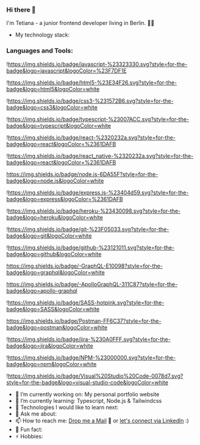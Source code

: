 ### Hi there 👋

I'm Tetiana - a junior frontend developer living in Berlin. 👩‍💻

- My technology stack:

<h3 align="left">Languages and Tools:</h3>

!https://img.shields.io/badge/javascript-%23323330.svg?style=for-the-badge&logo=javascript&logoColor=%23F7DF1E

!https://img.shields.io/badge/html5-%23E34F26.svg?style=for-the-badge&logo=html5&logoColor=white

!https://img.shields.io/badge/css3-%231572B6.svg?style=for-the-badge&logo=css3&logoColor=white

!https://img.shields.io/badge/typescript-%23007ACC.svg?style=for-the-badge&logo=typescript&logoColor=white

!https://img.shields.io/badge/react-%2320232a.svg?style=for-the-badge&logo=react&logoColor=%2361DAFB

!https://img.shields.io/badge/react_native-%2320232a.svg?style=for-the-badge&logo=react&logoColor=%2361DAFB

https://img.shields.io/badge/node.js-6DA55F?style=for-the-badge&logo=node.js&logoColor=white

!https://img.shields.io/badge/express.js-%23404d59.svg?style=for-the-badge&logo=express&logoColor=%2361DAFB

!https://img.shields.io/badge/heroku-%23430098.svg?style=for-the-badge&logo=heroku&logoColor=white

!https://img.shields.io/badge/git-%23F05033.svg?style=for-the-badge&logo=git&logoColor=white

!https://img.shields.io/badge/github-%23121011.svg?style=for-the-badge&logo=github&logoColor=white

https://img.shields.io/badge/-GraphQL-E10098?style=for-the-badge&logo=graphql&logoColor=white

https://img.shields.io/badge/-ApolloGraphQL-311C87?style=for-the-badge&logo=apollo-graphql

!https://img.shields.io/badge/SASS-hotpink.svg?style=for-the-badge&logo=SASS&logoColor=white

https://img.shields.io/badge/Postman-FF6C37?style=for-the-badge&logo=postman&logoColor=white

!https://img.shields.io/badge/jira-%230A0FFF.svg?style=for-the-badge&logo=jira&logoColor=white

!https://img.shields.io/badge/NPM-%23000000.svg?style=for-the-badge&logo=npm&logoColor=white

!https://img.shields.io/badge/Visual%20Studio%20Code-0078d7.svg?style=for-the-badge&logo=visual-studio-code&logoColor=white

- 🔭 I’m currently working on: My personal portfolio website
- 🌱 I’m currently learning: Typescript, Node.js & Tailwindcss
- 🤔 Technologies I would like to learn next: 
- 💬 Ask me about: 
- 📫 How to reach me: [Drop me a Mail](mailto:tetianamakhlai@gmail.com) 📧 or [let's connect via LinkedIn](https://www.linkedin.com/in/tetiana-makhlai-6b54b6124/) :)
- 🌸 Fun fact: 
- ⚡ Hobbies: 
